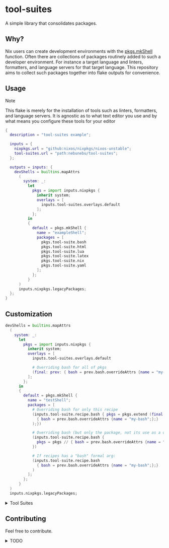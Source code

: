 # tool-suites

A simple library that consolidates packages.

## Why?

Nix users can create development environments with the [pkgs.mkShell](https://ryantm.github.io/nixpkgs/builders/special/mkshell/)
function. Often there are collections of packages routinely added to such a
developer environment. For instance a target language and linters, formatters,
and language servers for that target language. This repository aims to collect
such packages together into flake outputs for convenience.

## Usage

> [!Note]
> This flake is merely for the installation of tools such as linters,
> formatters, and language servers. It is agnostic as to what text editor you
> use and by what means you configure these tools for your editor

```nix
{
  description = "tool-suites example";

  inputs = {
    nixpkgs.url = "github:nixos/nixpkgs/nixos-unstable";
    tool-suites.url = "path:nebunebu/tool-suites";
  };

  outputs = inputs: {
    devShells = builtins.mapAttrs
      (
        system: _:
          let
            pkgs = import inputs.nixpkgs {
              inherit system;
              overlays = [
                inputs.tool-suites.overlays.default
              ];
            };
          in
          {
            default = pkgs.mkShell {
              name = "exampleShell";
              packages = [
                pkgs.tool-suite.bash
                pkgs.tool-suite.html
                pkgs.tool-suite.lua
                pkgs.tool-suite.latex
                pkgs.tool-suite.nix
                pkgs.tool-suite.yaml
              ];
            };
          }
      )
      inputs.nixpkgs.legacyPackages;
  };
}
```

## Customization

<!-- FIX: elaborate for clarity -->

```nix
devShells = builtins.mapAttrs
  (
    system: _:
      let
        pkgs = import inputs.nixpkgs {
          inherit system;
          overlays = [
            inputs.tool-suites.overlays.default

            # Overriding bash for all of pkgs
            (final: prev: { bash = prev.bash.overrideAttrs {name = "my-bash";};})
          ];
        };
      in
      {
        default = pkgs.mkShell {
          name = "testShell";
          packages = [
            # Overriding bash for only this recipe
            (inputs.tool-suite.recipe.bash { pkgs = pkgs.extend (final: prev:
              { bash = prev.bash.overrideAttrs {name = "my-bash";};}
            );})

            # Overriding bash (but only the package, not its use as a dependency)
            (inputs.tool-suite.recipe.bash { 
              pkgs = pkgs // { bash = prev.bash.overrideAttrs {name = "my-bash";};};
            })

            # If recipes has a "bash" formal arg:
            (inputs.tool-suite.recipe.bash
              { bash = prev.bash.overrideAttrs {name = "my-bash";};}
            )
          ];
        };
      }
  )
  inputs.nixpkgs.legacyPackages;
```

<details>

<summary>Tool Suites</summary>

## Tool Suites

|          |               |                  |
| -------- | ------------- | ---------------- |
| **bash** |               |                  |
|          | *langs*       | bash             |
|          | *langServers* | bashls           |
|          | *linters*     | shellcheck       |
|          | *formatters*  | shfmt            |
| **json** |               |                  |
|          | *langServers* | jsonls           |
|          | *linters*     | jsonlint         |
|          | *formatters*  | fixjson          |
| **html** |               |                  |
|          | *langServers* | htmlls           |
|          | *linters*     | htmlhint         |
|          | *formatters*  | htmlbeautifier   |
| **lua**  |               |                  |
|          | *langs*       | lua              |
|          | *langServers* | luals            |
|          | *linters*     | luacheck         |
|          | *formatters*  | stylua           |
| **nix**  |               |                  |
|          | *langServers* | nixd             |
|          | *linters*     | statix, deadnix  |
|          | *formatters*  | nixfmt-rfc-style |
| **tex**  |               |                  |
|          | *langServers* | texlab           |
|          | *linters*     | chktex           |
|          | *formatters*  | latexindent      |
| **xml**  |               |                  |
|          | *langServers* | lemminx          |
|          | *linters*     | xmllint          |
|          | *formatters*  | xmlformat        |
| **yaml** |               |                  |
|          | *langServers* | yamlls           |
|          | *linters*     | yamllint         |
|          | *formatters*  | yamlfmt          |

</details>

## Contributing

Feel free to contribute.

<details>

<summary>TODO</summary>

## TODO

### Make tool-suites

- [ ] ada
- [ ] agda
- [ ] aiken
- [ ] angularls
- [ ] ansibells
- [ ] antlersls
- [ ] assembly
- [ ] astro
- [ ] awk
- [x] bash
- [ ] c
- [ ] cpp
- [ ] clojure
- [ ] crystal
- [ ] csharp
- [ ] d
- [ ] dart
- [ ] css
- [ ] d
- [ ] docker
- [ ] elixir
- [ ] elm
- [ ] emmet
- [ ] erlang
- [ ] fennel
- [ ] fish
- [ ] fsharp
- [ ] fortran
- [ ] gleam
- [ ] groovy
- [ ] graphql
- [x] html
- [ ] haskell
- [ ] java
- [ ] javascript
- [ ] julia
- [ ] json
- [x] lua
- [x] latex
- [ ] kotlin
- [ ] nickel
- [ ] markdown
- [x] nix
- [ ] nvim
- [ ] ocaml
- [ ] objectivc
- [ ] powershell
- [ ] protobuf
- [ ] python
- [ ] r
- [ ] ruby
- [ ] rust
- [ ] scala
- [ ] shell
- [ ] sql
- [ ] swift
- [ ] terraform
- [ ] toml
- [ ] typescript
- [ ] vala
- [ ] vhdl
- [x] xml
- [x] yaml
- [ ] zig
- [ ] zsh

</details>
